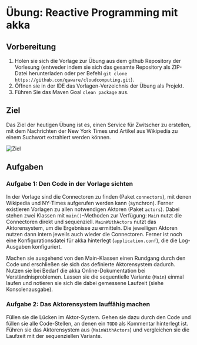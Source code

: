 # Übung: Reactive Programming mit akka

## Vorbereitung
1. Holen sie sich die Vorlage zur Übung aus dem github Repository der Vorlesung (entweder indem sie sich das gesamte Repository als ZIP-Datei herunterladen oder per Befehl `git clone https://github.com/qaware/cloudcomputing.git`).
2. Öffnen sie in der IDE das Vorlagen-Verzeichnis der Übung als Projekt.
3. Führen Sie das Maven Goal `clean package` aus.

## Ziel
Das Ziel der heutigen Übung ist es, einen Service für Zwitscher zu erstellen, mit dem Nachrichten der New York Times und Artikel aus Wikipedia zu einem Suchwort extrahiert werden können.

![Ziel](ziel.png)

## Aufgaben
### Aufgabe 1: Den Code in der Vorlage sichten
In der Vorlage sind die Connectoren zu finden (Paket `connectors`), mit denen Wikipedia und NY-Times aufgerufen werden kann (synchron). Ferner existieren Vorlagen zu allen notwendigen Aktoren (Paket `actors`). Dabei stehen zwei Klassen mit `main()`-Methoden zur Verfügung: `Mai`n nutzt die Connectoren direkt und sequenziell. `MainWithActors` nutzt das Aktorensystem, um die Ergebnisse zu ermitteln. Die jeweiligen Aktoren nutzen dann intern jeweils auch wieder die Connectoren. Ferner ist noch eine Konfigurationsdatei für akka hinterlegt (`application.conf`), die die Log-Ausgaben konfiguriert.

Machen sie ausgehend von den Main-Klassen einen Rundgang durch den Code und erschließen sie sich das definierte Aktorensystem dadurch. Nutzen sie bei Bedarf die akka Online-Dokumentation bei Verständnisproblemen. Lassen sie die sequentielle Variante (`Main`) einmal laufen und notieren sie sich die dabei gemessene Laufzeit (siehe Konsolenausgabe).

### Aufgabe 2: Das Aktorensystem lauffähig machen
Füllen sie die Lücken im Aktor-System. Gehen sie dazu durch den Code und füllen sie alle Code-Stellen, an denen ein `TODO` als Kommentar hinterlegt ist. Führen sie das Aktorensystem aus (`MainWithActors`) und vergleichen sie die Laufzeit mit der sequenziellen Variante.
